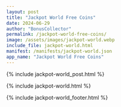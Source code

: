 ```yaml
---
layout: post
title: "Jackpot World Free Coins"
date: 2024-06-29
author: "BonusCollector"
permalink: /jackpot-world-free-coins/
image: /assets/images/jackpot-world.webp
include_file: jackpot-world.html
manifest: /manifests/jackpot-world.json
app_name: "Jackpot World Free Coins"
---
```


{% include jackpot-world_post.html %}

{% include jackpot-world.html %}

{% include jackpot-world_footer.html %}